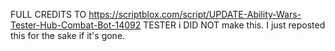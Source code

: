 FULL CREDITS TO https://scriptblox.com/script/UPDATE-Ability-Wars-Tester-Hub-Combat-Bot-14092  TESTER
 i DID NOT make this.
 I just reposted this for the sake if it's gone.
